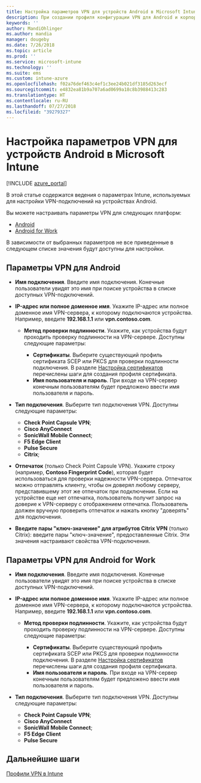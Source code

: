 ```yaml
---
title: Настройка параметров VPN для устройств Android в Microsoft Intune в Azure | Документы Майкрософт
description: При создании профиля конфигурации VPN для Android и корпоративных устройств Android введите имя подключения, IP-адрес или полное доменное имя сервера VPN, выберите способ проверки подлинности пользователей на сервере VPN, а затем выберите типы подключений Citrix, SonicWall, Check Point Capsule, Pulse Secure и Edge.
keywords: ''
author: MandiOhlinger
ms.author: mandia
manager: dougeby
ms.date: 7/26/2018
ms.topic: article
ms.prod: ''
ms.service: microsoft-intune
ms.technology: ''
ms.suite: ems
ms.custom: intune-azure
ms.openlocfilehash: f02a76def463c4ef1c3ee24b021df3185d263ecf
ms.sourcegitcommit: e4832ea81b9a707a6ad0699a18c8b3988413c283
ms.translationtype: HT
ms.contentlocale: ru-RU
ms.lasthandoff: 07/27/2018
ms.locfileid: "39279327"
---
```

# <a name="configure-vpn-settings-for-devices-running-android-in-intune"></a>Настройка параметров VPN для устройств Android в Microsoft Intune

[!INCLUDE [azure_portal](./includes/azure_portal.md)]

В этой статье содержатся ведения о параметрах Intune, используемых для настройки VPN-подключений на устройствах Android.

Вы можете настраивать параметры VPN для следующих платформ:

- [Android](#android-vpn-settings)
- [Android for Work](#android-for-work-vpn-settings)

В зависимости от выбранных параметров не все приведенные в следующем списке значения будут доступны для настройки.

## <a name="android-vpn-settings"></a>Параметры VPN для Android

- **Имя подключения**. Введите имя подключения. Конечные пользователи увидят это имя при поиске устройства в списке доступных VPN-подключений.
- **IP-адрес или полное доменное имя**. Укажите IP-адрес или полное доменное имя VPN-сервера, к которому подключаются устройства. Например, введите **192.168.1.1** или **vpn.contoso.com**.

  - **Метод проверки подлинности**. Укажите, как устройства будут проходить проверку подлинности на VPN-сервере. Доступны следующие параметры:

    - **Сертификаты**. Выберите существующий профиль сертификата SCEP или PKCS для проверки подлинности подключения. В разделе [Настройка сертификатов](certificates-configure.md) перечислены шаги для создания профиля сертификата.
    - **Имя пользователя и пароль**. При входе на VPN-сервер конечным пользователям будет предложено ввести имя пользователя и пароль.

- **Тип подключения**. Выберите тип подключения VPN. Доступны следующие параметры:

  - **Check Point Capsule VPN**;
  - **Cisco AnyConnect**
  - **SonicWall Mobile Connect**;
  - **F5 Edge Client**
  - **Pulse Secure**
  - **Citrix**;

- **Отпечаток** (только Check Point Capsule VPN). Укажите строку (например, **Contoso Fingerprint Code**), которая будет использоваться для проверки надежности VPN-сервера. Отпечаток можно отправлять клиенту, чтобы он доверял любому серверу, представившему этот же отпечаток при подключении. Если на устройстве еще нет отпечатка, пользователь получит запрос на доверие к VPN-серверу с отображением отпечатка. Пользователь должен вручную проверить отпечаток и нажать кнопку "доверять" для подключения.
- **Введите пары "ключ-значение" для атрибутов Citrix VPN** (только Citrix): введите пары "ключ-значение", предоставленные Citrix. Эти значения настраивают свойства VPN-подключения.

## <a name="android-for-work-vpn-settings"></a>Параметры VPN для Android for Work

- **Имя подключения**. Введите имя подключения. Конечные пользователи увидят это имя при поиске устройства в списке доступных VPN-подключений.
- **IP-адрес или полное доменное имя**. Укажите IP-адрес или полное доменное имя VPN-сервера, к которому подключаются устройства. Например, введите **192.168.1.1** или **vpn.contoso.com**.

  - **Метод проверки подлинности**. Укажите, как устройства будут проходить проверку подлинности на VPN-сервере. Доступны следующие параметры:
  
    - **Сертификаты**. Выберите существующий профиль сертификата SCEP или PKCS для проверки подлинности подключения. В разделе [Настройка сертификатов](certificates-configure.md) перечислены шаги для создания профиля сертификата.
    - **Имя пользователя и пароль**. При входе на VPN-сервер конечным пользователям будет предложено ввести имя пользователя и пароль.

- **Тип подключения**. Выберите тип подключения VPN. Доступны следующие параметры:

  - **Check Point Capsule VPN**;
  - **Cisco AnyConnect**
  - **SonicWall Mobile Connect**;
  - **F5 Edge Client**
  - **Pulse Secure**

## <a name="next-steps"></a>Дальнейшие шаги
[Профили VPN в Intune](vpn-settings-configure.md)
